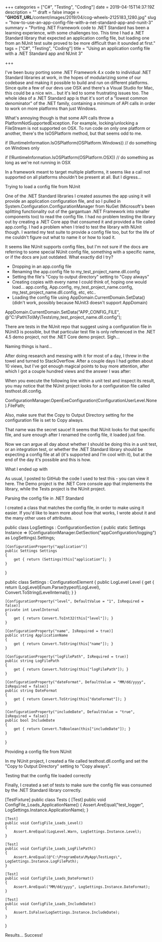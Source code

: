 +++
categories = ["C#", "Testing", "Coding"]
date = 2019-04-15T14:37:19Z
description = ""
draft = false
image = "__GHOST_URL__/content/images/2019/04/cog-wheels-2125183_1280.jpg"
slug = "how-to-use-an-app-config-file-with-a-net-standard-app-and-nunit-3"
summary = "Porting .NET Framework code to .NET Standard has been a learning experience, with some challenges too. This time I had a .NET Standard library that expected an application config file, but loading one from an NUnit test suite proved to be more difficult than it sounded at first."
tags = ["C#", "Testing", "Coding"]
title = "Using an application config file with a .NET Standard app and NUnit 3"

+++


I've been busy porting some .NET Framework 4.x code to individual .NET Standard libraries at work, in the hopes of modularizing some of our codebase and making it possible to build and run on different platforms. Since quite a few of our devs use OSX and there's a Visual Studio for Mac, this could be a nice win... but it's led to some frustrating issues too. The whole idea of a .NET Standard app is that it's sort of a "lowest common denominator" of the .NET family, containing a minimum of API calls in order to work on more platforms than just Windows.

What's annoying though is that some API calls throw a PlatformNotSupportedException. For example, locking/unlocking a FileStream is not supported on OSX. To run code on only one platform or another, there's the IsOSPlatform method, but that seems odd to me.

if (RuntimeInformation.IsOSPlatform(OSPlatform.Windows))
    // do something on Windows only

if (!RuntimeInformation.IsOSPlatform(OSPlatform.OSX))
    // do something as long as we're not running in OSX



In a framework meant to target multiple platforms, it seems like a call not supported on all platforms shouldn't be present at all. But I digress...


Trying to load a config file from NUnit

One of the .NET Standard libraries I created assumes the app using it will provide an application configuration file, and so I pulled in System.Configuration.ConfigurationManager from NuGet (Microsoft's been splitting functionality out of the gargantuan .NET Framework into smaller components too) to read the config file. I had no problem testing the library out by creating a .NET Core app that consumed it and provided a file called app.config. I had a problem when I tried to test the library with NUnit though. I wanted my test suite to provide a config file too, but for the life of me couldn't figure out what to name it or how to load it.

It seems like NUnit supports config files, but I'm not sure if the docs are referring to some special NUnit config file, something with a specific name, or if the docs are just outdated. What exactly did I try?

 * Dropping in an app.config file
 * Renaming the app.config file to my_test_project_name.dll.config
 * Setting the file's "Copy to output directory" setting to "Copy always"
 * Creating copies with every name I could think of, hoping one would load... app.config, App.config, my_test_project_name.config, my_test_project_name.dll.config, etc, etc..
 * Loading the config file using AppDomain.CurrentDomain.SetData() (didn't work, possibly because NUnit3 doesn't support AppDomain)

AppDomain.CurrentDomain.SetData("APP_CONFIG_FILE", @"C:\Path\To\My\Tests\my_test_project_name.dll.config");


There are tests in the NUnit repo that suggest using a configuration file in NUnit3 is possible, but that particular test file is only referenced in the .NET 4.5 demo project, not the .NET Core demo project. Sigh...


Naming things is hard...

After doing research and messing with it for most of a day, I threw in the towel and turned to StackOverflow. After a couple days I had gotten about 10 views, but I've got enough magical points to buy more attention, after which I got a couple hundred views and the answer I was after:

When you execute the following line within a unit test and inspect its result, you may notice that the NUnit project looks for a configuration file called testhost.dll.config.

ConfigurationManager.OpenExeConfiguration(ConfigurationUserLevel.None).FilePath;

Also, make sure that the Copy to Output Directory setting for the configuration file is set to Copy always.

That name was the secret sauce! It seems that NUnit looks for that specific file, and sure enough after I renamed the config file, it loaded just fine.

Now we can argue all day about whether I should be doing this in a unit test, or an integration test, or whether the .NET Standard library should be expecting a config file at all (it's supported and I'm cool with it), but at the end of the day it's possible and this is how.


What I ended up with

As usual, I posted to GitHub the code I used to test this - you can view it here. The Demo project is the .NET Core console app that implements the library, while the Tests project is the NUnit project.


Parsing the config file in .NET Standard

I created a class that matches the config file, in order to make using it easier. If you'd like to learn more about how that works, I wrote about it and the many other uses of attributes.

public class LogSettings : ConfigurationSection
{
    public static Settings Instance => (ConfigurationManager.GetSection("appConfiguration/logging") as LogSettings).Settings;

    [ConfigurationProperty("application")]
    public Settings Settings
    {
        get { return (Settings)this["application"]; }
    }
}

public class Settings : ConfigurationElement
{
    public LogLevel Level
    {
        get { return (LogLevel)Enum.Parse(typeof(LogLevel), Convert.ToString(LevelInternal)); }
    }

    [ConfigurationProperty("level", DefaultValue = "1", IsRequired = false)]
    private int LevelInternal
    {
        get { return Convert.ToInt32(this["level"]); }
    }

    [ConfigurationProperty("name", IsRequired = true)]
    public string ApplicationName
    {
        get { return Convert.ToString(this["name"]); }
    }

    [ConfigurationProperty("logFilePath", IsRequired = true)]
    public string LogFilePath
    {
        get { return Convert.ToString(this["logFilePath"]); }
    }

    [ConfigurationProperty("dateFormat", DefaultValue = "MM/dd/yyyy", IsRequired = false)]
    public string DateFormat
    {
        get { return Convert.ToString(this["dateFormat"]); }
    }

    [ConfigurationProperty("includeDate", DefaultValue = "true", IsRequired = false)]
    public bool IncludeDate
    {
        get { return Convert.ToBoolean(this["includeDate"]); }
    }
}




Providing a config file from NUnit

In my NUnit project, I created a file called testhost.dll.config and set the "Copy to Output Directory" setting to "Copy always".

<?xml version="1.0" encoding="utf-8" ?>
<configuration>
  <configSections>
    <sectionGroup name="appConfiguration">
      <section name="logging"
               type="SampleLibrary.LogSettings, SampleLibrary"
               allowLocation="true"
               allowDefinition="Everywhere" />
    </sectionGroup>
  </configSections>
  <appConfiguration>
    <logging>
      <application level="2"
                   name="test_logger"
                   logFilePath="C:\ProgramData\MyApp\TestLogs\"
                   includeDate="false" />
    </logging>
  </appConfiguration>
</configuration>




Testing that the config file loaded correctly

Finally, I created a set of tests to make sure the config file was consumed by the .NET Standard library correctly.

[TestFixture]
public class Tests
{
   [Test]
    public void ConfigFile_Loads_ApplicationName()
    {
        Assert.AreEqual("test_logger", LogSettings.Instance.ApplicationName);
    }

    [Test]
    public void ConfigFile_Loads_Level()
    {
        Assert.AreEqual(LogLevel.Warn, LogSettings.Instance.Level);
    }

    [Test]
    public void ConfigFile_Loads_LogFilePath()
    {
        Assert.AreEqual(@"C:\ProgramData\MyApp\TestLogs\", LogSettings.Instance.LogFilePath);
    }

    [Test]
    public void ConfigFile_Loads_DateFormat()
    {
        Assert.AreEqual("MM/dd/yyyy", LogSettings.Instance.DateFormat);
    }

    [Test]
    public void ConfigFile_Loads_IncludeDate()
    {
        Assert.IsFalse(LogSettings.Instance.IncludeDate);
    }
}




Results... Success!